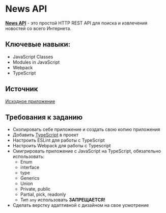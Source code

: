 # News API

**[News API](https://newsapi.org/)** - это простой HTTP REST API для поиска и извлечения новостей со всего Интернета.

## Ключевые навыки:

- JavaScript Classes
- Modules in JavaScript
- Webpack
- TypeScript

## Источник

[Исходное приложение](https://github.com/Pulya10c/news-JS)

## Требования к заданию

- Скопировать себе приложение и создать свою копию приложения
- Добавить [TypeScript](https://www.typescriptlang.org/) в проект
- Настроить ESLint для работы с TypeScript
- Настроить Webpack для работы с Typescript
- Смигрировать приложение с JavaScript на TypeScript, обязательно использовать:
  - Enum
  - interface
  - type
  - Generics
  - Union
  - Private, public
  - Partial, pick, readonly
  - Тип `any` использовать **ЗАПРЕЩАЕТСЯ!**
- Сделать верстку адаптивной с дизайном на свое усмотрение